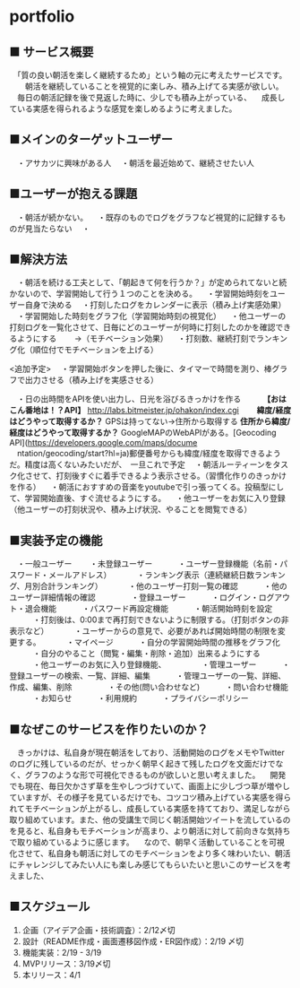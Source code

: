 # portfolio
## ■ サービス概要
　「質の良い朝活を楽しく継続するため」という軸の元に考えたサービスです。
　　朝活を継続していることを視覚的に楽しみ、積み上げてる実感が欲しい。
 　毎日の朝活記録を後で見返した時に、少しでも積み上がっている、
 　成長している実感を得られるような感覚を楽しめるように考えました。

## ■メインのターゲットユーザー
　・アサカツに興味がある人
　・朝活を最近始めて、継続させたい人

## ■ユーザーが抱える課題
　・朝活が続かない。
　・既存のものでログをグラフなど視覚的に記録するものが見当たらない
　・
## ■解決方法
　・朝活を続ける工夫として、「朝起きて何を行うか？」が定められてないと続かないので、学習開始して行う１つのことを決める。
　・学習開始時刻をユーザー自身で決める
　・打刻したログをカレンダーに表示（積み上げ実感効果）
　・学習開始した時刻をグラフ化（学習開始時刻の視覚化）
　・他ユーザーの打刻ログを一覧化させて、日毎にどのユーザーが何時に打刻したのかを確認できるようにする
　　→（モチベーション効果）
　・打刻数、継続打刻でランキング化（順位付でモチベーションを上げる）

<追加予定>
　・学習開始ボタンを押した後に、タイマーで時間を測り、棒グラフで出力させる（積み上げを実感させる）
 
　・日の出時間をAPIを使い出力し、日光を浴びるきっかけを作る
　　　**【おはこん番地は！？API】** http://labs.bitmeister.jp/ohakon/index.cgi
　　**緯度/経度はどうやって取得するか？** GPSは持ってない→住所から取得する
 **住所から緯度/経度はどうやって取得するか？** GoogleMAPのWebAPIがある。[Geocoding API](https://developers.google.com/maps/docume  
 　ntation/geocoding/start?hl=ja)郵便番号からも緯度/経度を取得できるようだ。精度は高くないみたいだが、　一旦これで予定
　・朝活ルーティーンをタスク化させて、打刻後すぐに着手できるよう表示させる。（習慣化作りのきっかけを作る）
　・朝活におすすめの音楽をyoutubeで引っ張ってくる。投稿型にして、学習開始直後、すぐ流せるようにする。
　・他ユーザーをお気に入り登録（他ユーザーの打刻状況や、積み上げ状況、やることを閲覧できる）

## ■実装予定の機能
　・一般ユーザー
　　・未登録ユーザー
　　　・ユーザー登録機能（名前・パスワード・メールアドレス）
　　　・ランキング表示（連続継続日数ランキング、月別合計ランキング）
　　　・他のユーザー打刻一覧の確認
　　　・他のユーザー詳細情報の確認
　　
　　・登録ユーザー
　　　・ログイン・ログアウト・退会機能
　　　・パスワード再設定機能
　　　・朝活開始時刻を設定
　　　・打刻後は、0:00まで再打刻できないように制限する。（打刻ボタンの非表示など）
　　　・ユーザーからの意見で、必要があれば開始時間の制限を変更する。
　　　・マイページ
　　　・自分の学習開始時間の推移をグラフ化
　　　・自分のやること（閲覧・編集・削除・追加）出来るようにする
　　　・他ユーザーのお気に入り登録機能、
　　
　　・管理ユーザー
　　　・登録ユーザーの検索、一覧、詳細、編集
　　　・管理ユーザーの一覧、詳細、作成、編集、削除
　　
　　・その他(問い合わせなど)
　　　・問い合わせ機能
　　　・お知らせ
　　　・利用規約
　　　・プライバシーポリシー

## ■なぜこのサービスを作りたいのか？
　きっかけは、私自身が現在朝活をしており、活動開始のログをメモやTwitterのログに残しているのだが、せっかく朝早く起きて残したログを文面だけでなく、グラフのような形で可視化できるものが欲しいと思い考えました。
　開発でも現在、毎日欠かさず草を生やしつづけていて、画面上に少しづつ草が増やしていますが、その様子を見ているだけでも、コツコツ積み上げている実感を得られてモチベーションが上がるし、成長している実感を持てており、満足しながら取り組めています。また、他の受講生で同じく朝活開始ツイートを流しているのを見ると、私自身もモチベーションが高まり、より朝活に対して前向きな気持ちで取り組めているように感じます。
　なので、朝早く活動していることを可視化させて、私自身も朝活に対してのモチベーションをより多く味わいたい、朝活にチャレンジしてみたい人にも楽しみ感じてもらいたいと思いこのサービスを考えました、


## ■スケジュール
  1. 企画（アイデア企画・技術調査）：2/12〆切
  2. 設計（README作成・画面遷移図作成・ER図作成）：2/19 〆切
  3. 機能実装：2/19 - 3/19
  4. MVPリリース：3/19〆切
  5. 本リリース：4/1

